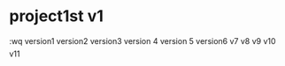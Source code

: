 # project1st v1 


:wq
version1 
version2
version3 
version 4
version 5
version6
v7 
v8 
v9
v10
v11